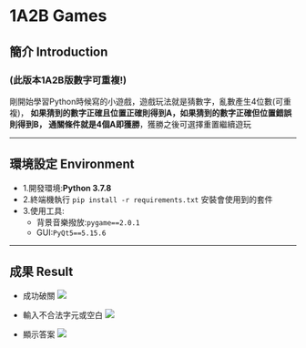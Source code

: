 # 1A2B Games

## 簡介 Introduction
### (此版本1A2B版數字可重複!)
剛開始學習Python時候寫的小遊戲，遊戲玩法就是猜數字，亂數產生4位數(可重複)，
**如果猜到的數字正確且位置正確則得到A，如果猜到的數字正確但位置錯誤則得到B，
通關條件就是4個A即獲勝**，獲勝之後可選擇重置繼續遊玩

----------------------------------------

## 環境設定 Environment
- 1.開發環境:**Python 3.7.8**
- 2.終端機執行 ```pip install -r requirements.txt``` 安裝會使用到的套件
- 3.使用工具:
    * 背景音樂撥放:```pygame==2.0.1```
    * GUI:```PyQt5==5.15.6```

----------------------------------------

## 成果 Result
- 成功破關
    ![](https://i.imgur.com/36xyYuf.png)

- 輸入不合法字元或空白
    ![](https://i.imgur.com/FzWezv8.png)    

- 顯示答案
    ![](https://i.imgur.com/lc0jhPc.png)